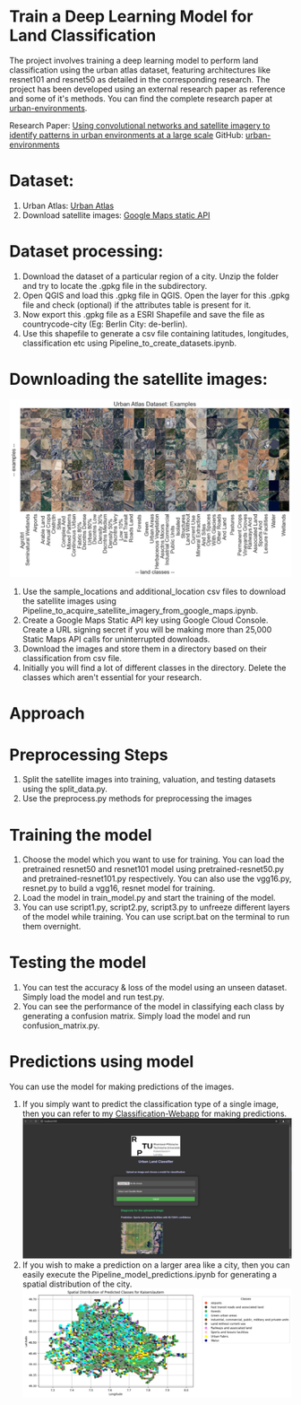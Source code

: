 # Train a Deep Learning Model for Land Classification
The project involves training a deep learning model to perform land classification using the urban atlas dataset, featuring architectures like resnet101 and resnet50 as detailed in the corresponding research. The project has been developed using an external research paper as reference and some of it's methods. You can find the complete research paper at [urban-environments](https://github.com/adrianalbert/urban-environments).

Research Paper: [Using convolutional networks and satellite imagery to identify patterns in urban environments at a large scale](https://arxiv.org/abs/1704.02965)
GitHub: [urban-environments](https://github.com/adrianalbert/urban-environments)

# Dataset:
1. Urban Atlas: [Urban Atlas](https://www.eea.europa.eu/en/datahub/datahubitem-view/e006507d-15c8-49e6-959c-53b61facd873)
2. Download satellite images: [Google Maps static API](https://developers.google.com/maps/documentation/maps-static/overview)

# Dataset processing:
1. Download the dataset of a particular region of a city. Unzip the folder and try to locate the .gpkg file in the subdirectory.
2. Open QGIS and load this .gpkg file in QGIS. Open the layer for this .gpkg file and check (optional) if the attributes table is present for it. 
3. Now export this .gpkg file as a ESRI Shapefile and save the file as countrycode-city (Eg: Berlin City: de-berlin).
4. Use this shapefile to generate a csv file containing latitudes, longitudes, classification etc using Pipeline_to_create_datasets.ipynb.

# Downloading the satellite images:
![Satellite images of different classes](<images/urban-atlas-images.png>)
1. Use the sample_locations and additional_location csv files to download the satellite images using Pipeline_to_acquire_satellite_imagery_from_google_maps.ipynb.
2. Create a Google Maps Static API key using Google Cloud Console. Create a URL signing secret if you will be making more than 25,000 Static Maps API calls for uninterrupted downloads.
3. Download the images and store them in a directory based on their classification from csv file.
4. Initially you will find a lot of different classes in the directory. Delete the classes which aren't essential for your research.

# Approach
# Preprocessing Steps
1. Split the satellite images into training, valuation, and testing datasets using the split_data.py.
2. Use the preprocess.py methods for preprocessing the images

# Training the model
1. Choose the model which you want to use for training. You can load the pretrained resnet50 and resnet101 model using pretrained-resnet50.py and pretrained-resnet101.py respectively. You can also use the vgg16.py, resnet.py to build a vgg16, resnet model for training. 
2. Load the model in train_model.py and start the training of the model. 
3. You can use script1.py, script2.py, script3.py to unfreeze different layers of the model while training. You can use script.bat on the terminal to run them overnight.

# Testing the model
1. You can test the accuracy & loss of the model using an unseen dataset. Simply load the model and run test.py.
2. You can see the performance of the model in classifying each class by generating a confusion matrix. Simply load the model and run confusion_matrix.py.

# Predictions using model
You can use the model for making predictions of the images. 
1. If you simply want to predict the classification type of a single image, then you can refer to my [Classification-Webapp](https://github.com/manas-1404/Classification-Webapp) for making predictions.
    ![Classification-Webapp](<images/classification-image.jpeg>)
2. If you wish to make a prediction on a larger area like a city, then you can easily execute the Pipeline_model_predictions.ipynb for generating a spatial distribution of the city.
    ![Spatial Distribution of Kaiserslautern](<images/Spatial%20Distribution%20of%20Predicted%20Classes%20for%20Kaiserslautern.png>)